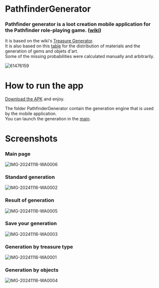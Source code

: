 # PathfinderGenerator

### Pathfinder generator is a loot creation mobile application for the Pathfinder role-playing game. ([wiki](https://www.pathfinder-fr.org/Wiki/))
It is based on the wiki's [Treasure Generator](https://www.pathfinder-fr.org/Wiki/Pathfinder-RPG.G%C3%A9n%C3%A9rateur%20de%20tr%C3%A9sors.ashx).  
It is also based on this [table](/Ressources/Generateur_de_tresor.ods) for the distribution of materials and the generation of gems and objets d'art.  
Some of the missing probabilities were calculated manually and arbitrarily.

![61476159](https://github.com/user-attachments/assets/d1feaf6a-fc28-4fc1-a468-0b0389cb912a)

# How to run the app 
[Download the APK](/APK/PathfinderGenerator_8.0.apk) and enjoy.

The folder PathfinderGenerator contain the generation engine that is used by the mobile application.  
You can launch the generation in the [main](/PathfinderGenerator/src/main/Main.java).

# Screenshots 
### Main page
![IMG-20241116-WA0006](https://github.com/user-attachments/assets/ff178bee-b8e7-4056-801e-c298c871e207)

### Standard generation
![IMG-20241116-WA0002](https://github.com/user-attachments/assets/33b07ba5-f96d-4807-a43b-f0c4ab4d1d16)

### Result of generation
![IMG-20241116-WA0005](https://github.com/user-attachments/assets/5bd1b881-d089-450b-a750-6a74368750fc)

### Save your generation
![IMG-20241116-WA0003](https://github.com/user-attachments/assets/a2fc3270-04ff-461b-9712-82a17420272c)

### Generation by treasure type 
![IMG-20241116-WA0001](https://github.com/user-attachments/assets/cef31642-950e-4381-a016-1d180b1aea9d)

### Generation by objects 
![IMG-20241116-WA0004](https://github.com/user-attachments/assets/e07fb75f-fae4-4737-8aa4-2c864124fd2d)


